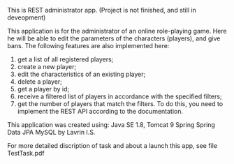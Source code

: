 This is REST administrator app.
(Project is not finished, and still in deveopment)

This application is for the administrator of an online role-playing game. 
Here he will be able to edit the parameters of the characters (players), and give bans.
The following features are also implemented here:
1. get a list of all registered players;
2. create a new player;
3. edit the characteristics of an existing player;
4. delete a player;
5. get a player by id;
6. receive a filtered list of players in accordance with the specified filters;
7. get the number of players that match the filters.
To do this, you need to implement the REST API according to the documentation.

This application was created using:
Java SE 1.8,
Tomcat 9
Spring
Spring Data JPA
MySQL by Lavrin I.S.

For more detailed discription of task and about a launch this app, see file TestTask.pdf
